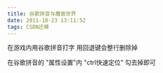 ```yaml
---
title: 谷歌拼音与魔兽世界
date: 2011-10-23 13:11:52
tags: CSDN迁移
---
```

   在游戏内用谷歌拼音打字 用回退键会整行删除掉

 

 在谷歌拼音的 "属性设置"内 "ctrl快速定位" 勾去掉即可

   
 